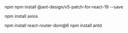 npm 
npm install @ant-design/v5-patch-for-react-19 --save

npm install axios   

npm install react-router-dom@6
npm install antd                                    


